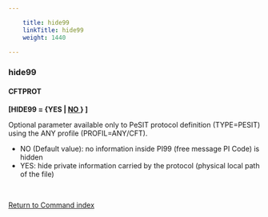 ```yaml
---

    title: hide99
    linkTitle: hide99
    weight: 1440

---
```

<span id="hide99"></span>

### hide99

#### CFTPROT

****\[HIDE99 = {YES | <span style="text-decoration: underline;">NO
</span>} \]****

Optional parameter available only to PeSIT protocol definition (TYPE=PESIT)
using the ANY profile (PROFIL=ANY/CFT).

- NO (Default value): no information inside PI99
    (free message PI Code) is hidden
- YES: hide private information carried
    by the protocol (physical local path of the file)

 

[Return to Command index](../../)
